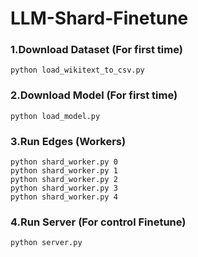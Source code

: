# LLM-Shard-Finetune

### 1.Download Dataset (For first time)
```
python load_wikitext_to_csv.py
```

### 2.Download Model (For first time)
```
python load_model.py
```
### 3.Run Edges (Workers)
```
python shard_worker.py 0
python shard_worker.py 1
python shard_worker.py 2
python shard_worker.py 3
python shard_worker.py 4
```

### 4.Run Server (For control Finetune)
```
python server.py 
```
